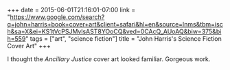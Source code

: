 +++
date = 2015-06-01T21:16:01-07:00
link = "https://www.google.com/search?q=john+harris+book+cover+art&client=safari&hl=en&source=lnms&tbm=isch&sa=X&ei=KS1tVcPSJMvlsAST8YOoCQ&ved=0CAcQ_AUoAQ&biw=375&bih=559"
tags = ["art", "science fiction"]
title = "John Harris's Science Fiction Cover Art"
+++

I thought the *Ancillary Justice* cover art looked familiar. Gorgeous work.
